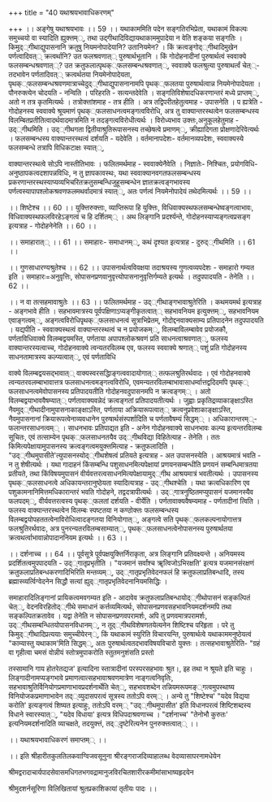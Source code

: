 +++
title = "40 यथाश्रयभावाधिकरणम्"

+++
।। अङ्गेषु यथाश्रयभावः ।। 59 ।। यथाकाममिति पदेन सङ्गतिरभिप्रेता, यथाकामं विकल्पः समुच्चयो वा स्यादिति ह्युक्त्तम््, तथा उद्गीथादिविद्यायथाकाममुपादेया न वेति शङ्कया सङ्गतिः । किमुद््गीथाद्युपासनानि क्रतुषु नियमनोपादेयानि? उतानियमेन? । किं क्रत्वङ्गोद््गीथादिमुखेन पर्णत्वादिवत्् क्रत्वर्थानि? उत फलश्रवणात्् पुरुषार्थभूतानि । किं गोदोहनादीनां पुरुषार्थत्वं स्ववाक्ये फलसम्बन्धश्रवणात््? उत क्रतुफलात्पृथक््फलसम्बन्धश्रवणात््, स्ववाक्ये फलश्रुत्या पुरुषाथर्त्वं चेत््- तदभावेन पर्णतादिवत्् क्रत्वर्थतया नियमेनोपादेयता, पृथक््फलसम्बन्धश्रवणमात्राच्चेदुद््गीथाद्युपासनानामपि पृथक््फलतया पुरुषार्थत्वान्न नियमेनोपादेयता । पौनरुक्त्येन चोदयति - नन्विति । परिहरति - सत्यन्तदेवेति । सङ्गतिविशेषादधिकरणान्तरं मध्ये प्राप्तम््, अतो न तत्र कृतमित्यर्थः । तत्रोक्त्तांशमाह - तत्र हीति । अत्र तद्विपरीतहेतुत्वमाह - उपासनेति । प ह्यत्रेति - गोदोहनस्य स्ववाक्ये श्रूयमाणं पृथक््फलसाधनत्वमङ्गत्वविरोधि, अत्र तु वाक्यान्तरस्थत्वेन फलसम्बन्धस्य विलम्बितप्रतीतित्वादर्थवादमात्रमिति न तदङ्गत्वविरोधीत्यर्थः । विरोध्यभाव उक्त्तः,अनुकूलहेतुमाह - उद््गीथमिति । उद््गीथगता द्वितीयाश्रुतिरूपासनस्य तच्छेषत्वे प्रमाणम््, क्रीह्यादिगता प्रोक्षणादेरिवेत्यर्थः । फलसम्बन्धस्य वाक्यान्तरस्थत्वं दर्शयति - यदेवेति । वर्तमानापदेशः- वर्तमानव्यपदेशः, स्ववाक्यस्ये फलसम्बन्धे तत्रापि विधिकटाक्षः स्यात््,

वाक्यान्तरस्थत्वे सोऽपि नास्तीतिभावः । फलितमर्थमाह - स्ववाक्येनैवेति । निज्ञातेः- निश्चितः, प्रयोगविधि- अनुष्ठापकत्वदशापन्नविधिः, न तु ज्ञापकावस्थः, यथा स्ववाक्यानवगतफलसम्बन्धस्य प्रकरणान्तरस्थस्याप्यव्यभिचरितक्रतुसम्बन्धिजुहूसम्बन्धेन ज्ञातक्रत्वङ्गभावस्य पर्णत्वस्यापापश्लोकश्रवणफलमथर्वादमात्रं स्यात््, अतः पर्णत्वं नियमेनोपादेयं तथेदमित्यर्थः ।। 59 ।।

।। शिष्टेश्च ।। 60 ।। युक्त्तिरुक्त्ताः, व्याप्तिरूपा हि युक्त्तिः, विधिवाक्यस्थफलसम्बन्धेष्वङ्गत्वाभावः, विधिवाक्यस्थफलविरहेऽङ्गत्वं च हि दर्शितम्् । अथ लिङ्गानि प्रदर्श्यन्ते, गोदोहनस्याप्यङ्गत्वप्रसङ्ग इत्यत्राह - गोदोहनेनेति ।। 60 ।।

।। समाहारात्् ।। 61 ।। समाहारः- समाधानम््, कथं दृश्यत इत्यत्राह - दुरुद््गीथमिति ।। 61 ।।

।। गुणसाधारण्यश्रुतेश्च ।। 62 ।। उपासनार्थत्वविवक्षया तदाश्रयस्य गुणत्वव्यपदेशः - समाहारो गम्यत इति । समाहारः=अनुवृत्तिः, सोपासनप्रणवानुवृत्त्योपासनानुवृत्तिर्गम्यते इत्यर्थः । तदुपपादयति - तेनेति ।। 62 ।।

।। न वा तत्सहमावाश्रुतेः ।। 63 ।। फलितमर्थमाह - उद््गीथाङ्गभावाश्रुतेरिति । कथमयमर्थ इत्यत्राह - अङ्गभावे हीति । सहभावमात्रस्य पूर्वपक्षिणाऽप्यङ्गीकृतत्वात्् सहभावनियम इत्युक्त्तम््, सहभावनियम एवाङ्गत्वम््, अङ्गत्वविरोधिपृृथक््फलसाधनत्वं सूत्राभिप्रेतम्, गोदोद्दनवाक्यसाम्य प्रतिपादनेन तदुपपादयति । यद्यपीति - स्ववाक्यस्थत्वं वाक्यान्तरस्थत्वं च न प्रयोजकम््, विलम्बाविलम्बावेव प्रयोजकौ, पर्णताविधिवाक्ये विलम्बद्वयमस्ति, पर्णताया अपापश्लोकश्रवणं प्रति साधनत्वाश्रवणात््, फलस्य वाक्यान्तरस्यत्वाच्च, गोदोहनवाक्ये त्वन्यतरविलम्ब एव, फलस्य स्ववाक्ये श्रणात्् पशुं प्रति गोदोहनस्य साधनतामात्रस्य कल्प्यत्वात््, एवं पर्णताविधि

वाक्ये विलम्बद्वयसद्भावात्् वाक्यस्वरसद्धिाङ्गत्ववादायोगात्् तत्फलश्रुतिरर्थवादः । एवं गोदोहनवाक्ये त्वन्यतरवलम्बाभावात्तत्र फलसाधनत्वमङ्गत्वविरोधि, एवमन्यतरविलम्बाभावासाधर्म्वात्तद्वदिदमपि पृथक्् फलसाधनत्वमेवोपासनस्य प्रतिपादयतीति गोदोहनवदुपासनमपि न क्रत्वङ्गम्् । अतो विलम्बद्वयाभाववैषम्यात्् पर्णतावाक्यवन्नेदं क्रत्वङ्गतां प्रतिपादयतीत्यर्थः । जुह्वाः प्रकृतिद्रव्याकाङ्क्षाऽस्ति नैवमुद््गीथादीनामुपासनाकाङ्क्षाऽस्ति, पर्णताया अक्रियारूपत्वात्् क्रत्वनुप्रवेशाकाङ्क्षाऽस्ति, नैवमुपासनानां क्रियारूपत्वेनाव्यवधानेन पुरुषार्थसंस्पर्शादिति च पर्णतावैषम्यं सिद्धम्् । अधिकारान्तरम््- फलान्तरसाधनत्वम्् । साधनभावः प्रतिपाद्यत इति - अनेन गोदोहनवाक्ये साधनभावः कल्प्य इत्यन्तरविलम्बः सूचितः, एवं तत्साम्येन पृथक््फलसाधनतयैव उद््गीथविद्या विहितेत्याह - तेनेति । ततः किमित्यपेक्षायामुपासनस्य क्रत्वङ्गत्वमयुक्त्तमित्याह - क्रतुफलादिति । "उद््गीथमुपासीते'त्युपासनस्योद््गीथशेषत्वं प्रतियते इत्यत्राह - अत उपासनस्येति । आश्रयमात्रं भवति - न तु शेषीत्यर्थः । यथा गादाहनं किंसम्बन्धि पशुसाधनमित्यपेक्षायां प्रणयनसम्बन्धीति प्रणयनं सम्बन्धिमात्रतया प्रतीयते, तथा किंविषयमुपासनं वीर्यवत्तरत्वसाधनमित्यपेक्षायामुद््गीथ आश्रयमात्रं भवतीत्यर्थः । उपासनस्य पृथक््फलसाधनत्वे अधिकायन्तरानुष्ठेयता स्यादित्यत्राह - उद््गीथश्चेति । यथा क्रत्वधिकारिण एव पशुकामनानिमित्तमधिकारान्तरं भवति गोदोहने, तद्वदत्रापीत्यर्थः । उद््गात्रनुष्ठितमप्युपासनं यजमानस्यैव फलपदम््, वीर्यवत्तरत्वस्य पृथक््फलतां दर्शयति - वीर्येति । पर्णतावाक्यवैषम्यमाह - पर्णतादीनां त्विति । फलस्य वाक्यान्तरस्थत्वेन विलम्बः स्पष्टतया न कण्ठोक्त्तः फलसम्बन्धस्य विलम्बद्वयोपहततत्वेनाविरोधित्वादङ्गतया विनियोगात््, अङ्गत्वे सति पृथक््फलकल्पनायोगात्तत्र फलश्रुतिरर्थवादः, अत्र पुनरन्यतरविलम्बसाम्यात््, पृथक््फलसाधनत्वेनोपासनस्य पुरुषार्थतया क्रत्वथर्त्वाभावान्नोपादाननियम इत्यर्थः ।। 63 ।।

।। दर्शनाच्च ।। 64 ।। पूर्वसूत्रे पूर्वपक्षयुक्त्तिर्निराकृता, अत्र लिङ्गानि प्रतिवक्ष्यन्ते । अनियमस्य प्रदर्शितत्वमुपपादयति - उद््गातृप्रभृतीति । "यजमानं सर्वांश्च ॠत्विजोऽभिरक्षति' इत्यत्र यजमानसंरक्षणं क्रतुफलाप्रतिबन्धकरणादिभिरिति मन्तव्यम््, उद््गातृप्रभृतिवेदनफलं हि क्रतुफलाप्रतिबन्धादि, तस्य ब्रह्मास्व्यर्त्विग्वेदनेन सिद्धौ सत्यां ह्युद््गातृप्रभृतिवेदनानियमसिद्धिः ।

समाहारादिलिङ्गानां प्रायिकत्वमवगम्यत इति - आदावेव क्रतुफलाप्रतिबन्धायोद््गीथोपासनं सङ्कल्पितं चेत््, वेदनविरहितोद््गीथे समाधानं कर्त्तव्यमित्यर्थः, सोपासनप्रणवसहभावनियमदर्शनमपि तथा सङ्कल्पितक्रतावेव । यद्वा तेनेति न सोपासनप्रणवपरामर्शः, अपि तु प्रणवमात्रपरामर्शः, उद््गीथसम्बन्धितयोपासनविधानम््, न तूद््गीथविशेषणतयेत्यनेन शिष्टिश्च परिहृता । परे तु किमुद््गीथादिप्रत्ययाः समुच्चीयेरन््, किं यथाकामं स्युरिति विचारयन्ति, पुरुषार्थत्वे यथाकाममनुष्ठेयत्वं "काम्यास्तु यथाकाम'मिति सिद्धम््, अतः पुरुषार्थत्वतदभावविषयविचारो युक्त्तः । तत्सहभावाश्रुतेरिति- "ग्रहं वा गृहीत्वा चमसं वोन्नीयं स्तोत्रमुपाकरोति स्तुतमनुशंसति प्रस्तो

तस्सामानि गाय होतरेतद्यज' इत्यादिना स्तात्रादीनां परस्परसहभावः श्रुत।, इह तथा न श्रूयते इति चाहुः । लिङ्गादीनामप्यङ्गभावे प्रमाणत्वात्सहभावाश्रवणमात्रेण नाङ्गत्वनिवृतिः, सहभावाश्रुतिर्विनियोगप्रमाणाभावप्रदर्शनार्थेति चेत््, सहभावशब्देन तन्नियमरूपमङ््गत्वमुपस्थाष्य विनियोजकप्रमाणाभावेन तद््व्युदासपरत्वं सूत्रस्य ततोऽपि वरम्् । अन्ये तु "शिष्टेश्च' "यदेव विद्यया करोति' इत्यङ्गत्वं शिष्यत इत्याहुः, ततोऽपि वरम्् "उद््गीथमुपासीत' इति विधानपरत्वं शिष्टिशब्दस्य विधाने स्वारस्यात््, "यदेव विधाया' इत्यत्र विधिपदाश्रवणाच्च । "दर्शनाच्च' "तेनोभौ कुरुतः' इत्यनियमदर्शनादिति व्याचक्षते, तदयुक्त्तं, तद््दृष्टेरित्यनेन पुनरुक्त्तत्वात्् ।।

।। यथाश्रयभावाधिकरणं समाप्तम्् ।।

।। इति श्रीहारीतकुलतिलकवाग्विजवसूनुना श्रीरङ्गराजदिव्याहालब्ध वेदव्यासापरनामधेयेन

श्रीमद्वरादाचार्यपादसेवासमधिगतभगवद्रामानुजविरचितशारीरकमीमांसाभाष्यहृदयेन

श्रीमुदशर्नसूरिणा विलिखितायां श्रुतप्रकाशिकायां तृतीयः पादः ।।

